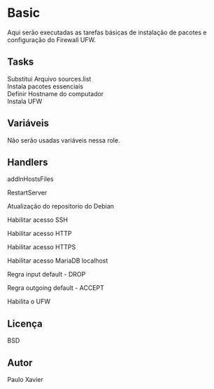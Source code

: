Basic
=========

Aqui serão executadas as tarefas básicas de instalação de pacotes e configuração do Firewall UFW.

Tasks
------------

Substitui Arquivo sources.list  
Instala pacotes essenciais  
Definir Hostname do computador  
Instala UFW  

Variáveis
--------------

Não serão usadas variáveis nessa role.

Handlers
------------

addInHostsFiles  
  
RestartServer  
  
Atualização do repositorio do Debian  
  
Habilitar acesso SSH  
  
Habilitar acesso HTTP  
  
Habilitar acesso HTTPS  
  
Habilitar acesso MariaDB localhost  
  
Regra input default - DROP  
  
Regra outgoing default - ACCEPT  
  
Habilita o UFW  



Licença
-------

BSD

Autor
------------------

Paulo Xavier
